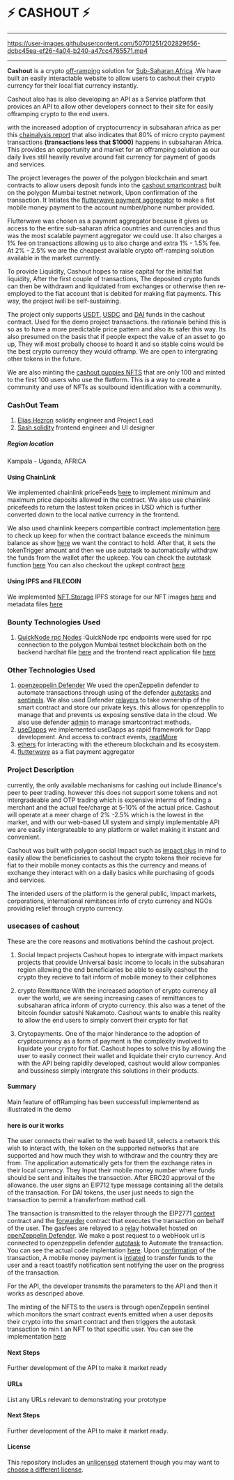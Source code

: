 
# ⚡ CASHOUT ⚡

---

https://user-images.githubusercontent.com/50701251/202829656-dcbc45ea-ef26-4a04-b240-a47cc4765571.mp4

---

**Cashout** is a crypto [off-ramping](https://www.babypips.com/crypto/learn/what-are-fiat-on-ramps-and-off-ramps) solution for [Sub-Saharan Africa](https://en.wikipedia.org/wiki/Sub-Saharan_Africa) .We have built an easily interactable website to allow users to cashout their crypto currency for their local fiat currency instantly.

Cashout also has is also developing an API as a Service platform that provices an API to allow other developers connect to their site for easily offramping crypto to the end users.

with the increased adoption of cryptocurrency in subsaharan africa as per this [chainalysis report](https://blog.chainalysis.com/reports/sub-saharan-africa-cryptocurrency-geography-report-2022-preview/#:~:text=Sub%2Dsaharan%20Africa%20accounts%20for,growth%20over%20the%20year%20prior.) that also indicates that 80% of micro crypto payment transactions **(transactions less that $1000)** happens in subsaharan Africa.
This provides an opportunity and market for an offramping solution as our daily lives still heavily revolve around fait currency for payment of goods and services.

The project leverages the power of the polygon blockchain and smart contracts to allow users deposit funds into the [cashout smartcontract](https://mumbai.polygonscan.com/address/0x9Eee3Ed0B16902bfdC11769672eaa8C5D4504ff6#code) built on the polygon Mumbai testnet network, Upon confirmation of the transaction. It Intiates the [flutterwave payment aggregator](developer.flutterwave.com) to make a fiat mobile money payment to the account number/phone number provided.

Flutterwave was chosen as a payment aggregator because it gives us access to the entire sub-saharan africa countries and currencies and thus was the most scalable payment aggregator we could use. It also charges a 1% fee on transactions allowing us to also charge and extra 1% - 1.5% fee. At 2% - 2.5% we are the cheapest available crypto off-ramping solution available in the market currently.

To provide Liquidity, Cashout hopes to raise capital for the initial fiat liquidity, After the first couple of transactions, The deposited crypto funds can then be withdrawn and liquidated from exchanges or otherwise then re-employed to the fiat account that is debited for making fiat payments. This way, the project iwill be self-sustaining.

The project only supports [USDT](https://mumbai.polygonscan.com/address/0x94Fa611d6fC3E7d58b7B9D30a9F7cB3F36B5a830#code), [USDC](https://mumbai.polygonscan.com/address/0x2E80e330E6D72bA5D74A0b466ef525e244b904f4#code) and [DAI](https://mumbai.polygonscan.com/address/0x242143931399f0B1Aa98183dc34896506d2B23EF#code) funds in the cashout contract.  Used for the demo project transactions. the rationale behind this is so as to have a more predictable price pattern and also its safer this way. Its also presumed on the basis that if people expect the value of an asset to go up, They will most probally choose to hoard it and so stable coins would be the best crypto currency they would offramp. We are open to intergrating other tokens in the future.

We are also minting the [cashout puppies NFTS](https://mumbai.polygonscan.com/address/0xeA3103DFED86fb85b202cC80d05b14892608cbB3#code) that are only 100 and minted to the first 100 users who use the flatform. This is a way to create a community and use of NFTs as soulbound identification with a community.


### CashOut Team

1. [Elias Hezron](eliashezron23@gmail.com) solidity engineer and Project Lead
2. [Sash solidity](tedwasachin123@gmail.com) frontend engineer and UI designer

##### Region location

Kampala - Uganda, AFRICA

#### Using ChainLink

We implemented chainlink priceFeeds [here](https://github.com/eliashezron/chainlinkFallHackathon/blob/5a011214a1cbcba2bbc2c82df3ecaaf09f920f79/hardhat/contracts/CashOutPolygon.sol#L11) to implement minimum and maximum price deposits allowed in the contract. We also use chainlink pricefeeds to return the lastest token prices in USD which is further converted down to the local native currency in the frontend. 

We also used chainlink keepers compartible contract implementation [here](https://github.com/eliashezron/chainlinkFallHackathon/blob/5a011214a1cbcba2bbc2c82df3ecaaf09f920f79/hardhat/contracts/CashOutPolygon.sol#L10) to check up keep for when the contract balance exceeds the minimum balance as show [here](https://github.com/eliashezron/chainlinkFallHackathon/blob/5a011214a1cbcba2bbc2c82df3ecaaf09f920f79/hardhat/contracts/CashOutPolygon.sol#L181) we want the contract to hold. After that, it sets the tokenTrigger amount and then we use autotask to automatically withdraw the funds from the wallet after the upkeep.  You can check the autotask function [here](https://github.com/eliashezron/chainlinkFallHackathon/blob/main/hardhat/autotasks/relay/scheduledAutoTask.js)
You can also checkout the upkept contract [here](https://automation.chain.link/mumbai/32740258423833013145512229735262618558367027048672579697651042714966823209696)

#### Using IPFS and FILECOIN

We implemented [NFT.Storage](https://nft.storage/) IPFS storage for our NFT images [here](https://github.com/eliashezron/chainlinkFallHackathon/blob/5a011214a1cbcba2bbc2c82df3ecaaf09f920f79/nftcollection/src/createMetadata.js#L55) and metadata files [here](https://github.com/eliashezron/chainlinkFallHackathon/blob/5a011214a1cbcba2bbc2c82df3ecaaf09f920f79/nftcollection/src/createMetadata.js#L65) 


### Bounty Technologies Used

1. [QuickNode rpc Nodes](https://www.quicknode.com/)
   :QuickNode rpc endpoints were used for rpc connection to the polygon Mumbai testnet blockchain both on the backend hardhat file [here](https://github.com/eliashezron/chainlinkFallHackathon/blob/5a011214a1cbcba2bbc2c82df3ecaaf09f920f79/hardhat/hardhat.config.js#L30) and the frontend react application file [here](https://github.com/eliashezron/chainlinkFallHackathon/blob/5a011214a1cbcba2bbc2c82df3ecaaf09f920f79/client/src/config.js#L6)

### Other Technologies Used
1. [openzeppelin Defender](https://defender.openzeppelin.com)
   We used the openZeppelin defender to automate transactions through using of the defender [autotasks](https://docs.openzeppelin.com/defender/autotasks) and [sentinels](https://docs.openzeppelin.com/defender/sentinel). We also used Defender [relayers](https://docs.openzeppelin.com/defender/relay) to take ownership of the smart contract and store our private keys. this allows for openzepplin to manage that and prevents us exposing senstive data in the cloud.
   We also use defender [admin](https://docs.openzeppelin.com/defender/admin) to manage smartcontract methods.
2. [useDapps](https://usedapp-docs.netlify.app/docs/) we implemented useDapps as rapid framework for Dapp development. And access to contract events, [readMore](https://github.com/TrueFiEng/useDApp)
3. [ethers](https://docs.ethers.io/v5/) for interacting with the ethereum blockchain and its ecosystem.
4. [flutterwave](developer.flutterwave.com) as a fiat payment aggregator

### Project Description

currently, the only available mechanisms for cashing out include Binance's peer to peer trading. however this does not support some tokens and not intergradeable and OTP trading which is expensive interms of finding a merchant and the actual fee/charge at 5-10% of the actual price.
Cashout will operate at a meer charge of 2% -2.5% which is the lowest in the market, and with our web-based UI system and simply implementable API we are easily intergrateable to any platform or wallet making it instant and convenient.

Cashout was built with polygon social Impact such as [impact plus](https://www.impact-plus.io/) in mind to easily allow the beneficiaries to cashout the crypto tokens their recieve for fiat to their mobile money contacts as this the currency and means of exchange they interact with on a daily basics while purchasing of goods and services.

The intended users of the platform is the general public, Impact markets, corporations, international remitances info of cryto currency and NGOs providing relief through crypto currency.

### usecases of cashout

These are the core reasons and motivations behind the cashout project.

1. Social Impact projects
   Cashout hopes to intergrate with impact markets projects that provide Universal basic income to locals in the subsaharan region allowing the end beneficiaries be able to easily cashout the crypto they recieve to fait inform of mobile money to their cellphones

2. crypto Remittance
   With the increased adoption of crypto currency all over the world, we are seeing increasing cases of remittances to subsaharan africa inform of crypto currency. this also was a tenet of the bitcoin founder satoshi Nakamoto. Cashout wants to enable this reality to allow the end users to simply convert their crypto for fiat

3. Crytopayments.
   One of the major hinderance to the adoption of cryptocurrency as a form of payment is the complexity involved to liquidate your crypto for fiat. Cashout hopes to solve this by allowing the user to easily connect their wallet and liquidate their cryto currency. And with the API being rapidily developed, cashout would allow companies and bussiness simply intergrate this solutions in their products.

#### Summary

Main feature of offRamping has been successfull implementend as illustrated in the demo

#### here is our it works

The user connects their wallet to the web based UI, selects a network this wish to interact with, the token on the supported networks that are supported and how much they wish to withdraw and the country they are from. The application automatically gets for them the exchange rates in their local currency. They Input their mobile money number where funds should be sent and initaites the transaction.
After ERC20 approval of the allowance. the user signs an EIP712 type message containing all the details of the transaction. For DAI tokens, the user just needs to sign the transaction to permit a transferfrom method call.

The transaction is transmitted to the relayer through the EIP2771 [context](https://github.com/OpenZeppelin/openzeppelin-contracts/blob/master/contracts/metatx/ERC2771Context.sol) contract and the [forwarder](https://github.com/OpenZeppelin/openzeppelin-contracts/blob/master/contracts/metatx/MinimalForwarder.sol) contract that executes the transaction on behalf of the user. The gasfees are relayed to a [relay](https://docs.openzeppelin.com/defender/relay) hotwallet hosted on [openZeppelin Defender](https://defender.openzeppelin.com/). We make a post request to a webHook url is connected to openzeppelin defender [autotask](https://docs.openzeppelin.com/defender/autotasks) to Automate the transaction. You can see the actual code implentation [here](https://github.com/eliashezron/chainlinkFallHackathon/blob/main/hardhat/autotasks/relay/sentinelAutoTask.js). Upon [confirmation](https://github.com/eliashezron/chainlinkFallHackathon/blob/5a011214a1cbcba2bbc2c82df3ecaaf09f920f79/client/src/utils/depositFunction.js#L75) of the transaction, A mobile money payment is [intiated](https://github.com/eliashezron/chainlinkFallHackathon/blob/5a011214a1cbcba2bbc2c82df3ecaaf09f920f79/client/src/utils/depositFunction.js#L78) to transfer funds to the user and a react toastify notification sent notifying the user on the progress of the transaction.

For the API, the developer transmits the parameters to the API and then it works as descriped above.

The minting of the NFTS to the users is through openZeppelin sentinel which monitors the smart contract events emitted when a user deposits their crypto into the smart contract and then triggers the autotask transaction to min t an NFT to that specific user. You can see the implementation [here](https://github.com/eliashezron/chainlinkFallHackathon/blob/main/hardhat/autotasks/relay/sentinelAutoTask.js)

#### Next Steps

Further development of the API to make it market ready

#### URLs

List any URLs relevant to demonstrating your prototype


#### Next Steps

Further development of the API to make it market ready.

#### License

This repository includes an [unlicensed](http://unlicense.org/) statement though you may want to [choose a different license](https://choosealicense.com/).

